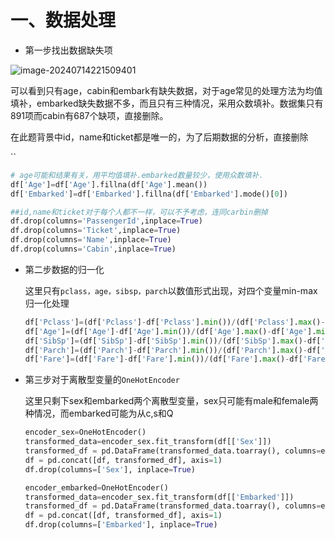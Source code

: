 # 一、数据处理

- 第一步找出数据缺失项

![image-20240714221509401](https://github.com/captainwhite147/UniqueAI2024SummerCamp/blob/my_zhengyan/Task/images/image-20240714221509401.png)

可以看到只有age，cabin和embark有缺失数据，对于age常见的处理方法为均值填补，embarked缺失数据不多，而且只有三种情况，采用众数填补。数据集只有891项而cabin有687个缺项，直接删除。

在此题背景中id，name和ticket都是唯一的，为了后期数据的分析，直接删除

``

```python
# age可能和结果有关，用平均值填补.embarked数量较少，使用众数填补.
df['Age']=df['Age'].fillna(df['Age'].mean())
df['Embarked']=df['Embarked'].fillna(df['Embarked'].mode()[0])

##id,name和ticket对于每个人都不一样，可以不予考虑，连同carbin删掉
df.drop(columns='PassengerId',inplace=True)
df.drop(columns='Ticket',inplace=True)
df.drop(columns='Name',inplace=True)
df.drop(columns='Cabin',inplace=True)

```

- 第二步数据的归一化

  这里只有`pclass，age，sibsp，parch`以数值形式出现，对四个变量min-max归一化处理

  ```python
  df['Pclass']=(df['Pclass']-df['Pclass'].min())/(df['Pclass'].max()-df['Pclass'].min())
  df['Age']=(df['Age']-df['Age'].min())/(df['Age'].max()-df['Age'].min())
  df['SibSp']=(df['SibSp']-df['SibSp'].min())/(df['SibSp'].max()-df['SibSp'].min())
  df['Parch']=(df['Parch']-df['Parch'].min())/(df['Parch'].max()-df['Parch'].min())
  df['Fare']=(df['Fare']-df['Fare'].min())/(df['Fare'].max()-df['Fare'].min())
  ```

- 第三步对于离散型变量的`OneHotEncoder`

  这里只剩下sex和embarked两个离散型变量，sex只可能有male和female两种情况，而embarked可能为从c,s和Q

  ```python
  encoder_sex=OneHotEncoder()
  transformed_data=encoder_sex.fit_transform(df[['Sex']])
  transformed_df = pd.DataFrame(transformed_data.toarray(), columns=encoder_sex.get_feature_names_out(['Sex']))
  df = pd.concat([df, transformed_df], axis=1)
  df.drop(columns=['Sex'], inplace=True)
  
  encoder_embarked=OneHotEncoder()
  transformed_data=encoder_sex.fit_transform(df[['Embarked']])
  transformed_df = pd.DataFrame(transformed_data.toarray(), columns=encoder_sex.get_feature_names_out(['Embarked']))
  df = pd.concat([df, transformed_df], axis=1)
  df.drop(columns=['Embarked'], inplace=True)
  ```

